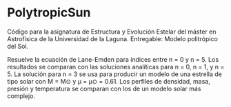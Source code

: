 # PolytropicSun
Código para la asignatura de Estructura y Evolución Estelar del máster en Astrofísica de la Universidad de la Laguna.
Entregable: Modelo politrópico del Sol.

Resuelve la ecuación de Lane-Emden para índices entre n = 0 y n = 5. Los resultados se comparan con las soluciones analíticas para n = 0, n = 1,
y n = 5. La solución para n = 3 se usa para producir un modelo de una estrella de tipo solar con M = M⊙ y µ = µ⊙ = 0.61. Los perfiles de densidad, masa, presión y temperatura  se comparan con los de un modelo solar más complejo.
